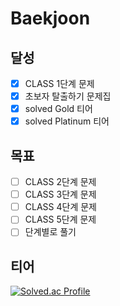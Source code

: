 # Baekjoon

## 달성
- [X] CLASS 1단계 문제 
- [X] 초보자 탈출하기 문제집
- [X] solved Gold 티어
- [X] solved Platinum 티어 

## 목표
- [ ] CLASS 2단계 문제 
- [ ] CLASS 3단계 문제 
- [ ] CLASS 4단계 문제 
- [ ] CLASS 5단계 문제 
- [ ] 단계별로 풀기 

## 티어
[![Solved.ac Profile](http://mazassumnida.wtf/api/v2/generate_badge?boj=dkxkqkrtkddn)](https://solved.ac/dkxkqkrtddn)
